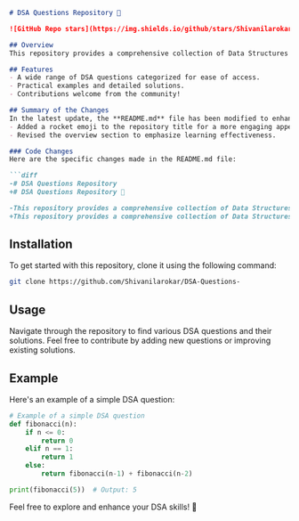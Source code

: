 ```markdown
# DSA Questions Repository 🚀

![GitHub Repo stars](https://img.shields.io/github/stars/Shivanilarokar/DSA-Questions-?style=social) ![GitHub forks](https://img.shields.io/github/forks/Shivanilarokar/DSA-Questions-?style=social)

## Overview
This repository provides a comprehensive collection of Data Structures and Algorithms (DSA) questions, along with solutions and explanations to help you learn effectively.

## Features
- A wide range of DSA questions categorized for ease of access.
- Practical examples and detailed solutions.
- Contributions welcome from the community!

## Summary of the Changes
In the latest update, the **README.md** file has been modified to enhance clarity and engagement. The following changes were made:
- Added a rocket emoji to the repository title for a more engaging appearance.
- Revised the overview section to emphasize learning effectiveness.

### Code Changes
Here are the specific changes made in the README.md file:

```diff
-# DSA Questions Repository
+# DSA Questions Repository 🚀

-This repository provides a comprehensive collection of Data Structures and Algorithms (DSA) questions aimed at helping both beginners and experienced developers enhance their understanding through practical examples and solutions.
+This repository provides a comprehensive collection of Data Structures and Algorithms (DSA) questions, along with solutions and explanations to help you learn effectively.
```

## Installation
To get started with this repository, clone it using the following command:

```bash
git clone https://github.com/Shivanilarokar/DSA-Questions-
```

## Usage
Navigate through the repository to find various DSA questions and their solutions. Feel free to contribute by adding new questions or improving existing solutions.

## Example
Here's an example of a simple DSA question:

```python
# Example of a simple DSA question
def fibonacci(n):
    if n <= 0:
        return 0
    elif n == 1:
        return 1
    else:
        return fibonacci(n-1) + fibonacci(n-2)

print(fibonacci(5))  # Output: 5
```

Feel free to explore and enhance your DSA skills! 🌟
```